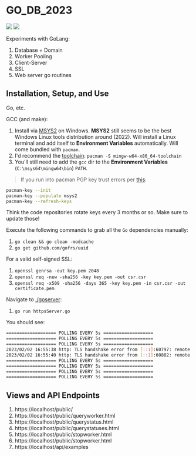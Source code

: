 # GO_DB_2023

[![](https://img.shields.io/badge/sqlitebroswer-3.12.2-white.svg)](https://sqlitebrowser.org/) 
[![](https://img.shields.io/badge/Go-1.19.3-blue.svg)](https://golang.org/pkg/)

Experiments with GoLang: 

1. Database + Domain
2. Worker Pooling
3. Client-Server
4. SSL
5. Web server go routines

## Installation, Setup, and Use

Go, etc.

GCC (and make):

1. Install via [MSYS2](https://www.msys2.org/) on Windows. **MSYS2** still seems to be the best Windows Linux tools distribution around (2022). Will install a Linux terminal and add itself to **Environment Variables** automatically. Will come bundled with `pacman`.
2. I'd recommend the [toolchain](https://packages.msys2.org/package/mingw-w64-x86_64-gcc?repo=mingw64): `pacman -S mingw-w64-x86_64-toolchain`
3. You'll still need to add the `gcc` dir to the **Environment Variables** (`C:\msys64\mingw64\bin`) `PATH`.

> If you run into pacman PGP key trust errors per [this](https://github.com/msys2/MINGW-packages/issues/240):

```BASH
pacman-key --init
pacman-key --populate msys2
pacman-key --refresh-keys
```

Think the code repositories rotate keys every 3 months or so. Make sure to update those!

Execute the following commands to grab all the `Go` dependencies manually:

1. `go clean && go clean -modcache`
1. `go get github.com/gofrs/uuid`

For a valid self-signed SSL:

1. `openssl genrsa -out key.pem 2048`
1. `openssl req -new -sha256 -key key.pem -out csr.csr`
1. `openssl req -x509 -sha256 -days 365 -key key.pem -in csr.csr -out certificate.pem`

Navigate to [./goserver](./goserver):

1. `go run httpsServer.go`

You should see:

```BASH
=================== POLLING EVERY 5s ===================
=================== POLLING EVERY 5s ===================
=================== POLLING EVERY 5s ===================
2023/02/02 16:55:38 http: TLS handshake error from [::1]:60797: remote error: tls: unknown certificate
2023/02/02 16:55:40 http: TLS handshake error from [::1]:60802: remote error: tls: unknown certificate
=================== POLLING EVERY 5s ===================
=================== POLLING EVERY 5s ===================
=================== POLLING EVERY 5s ===================
=================== POLLING EVERY 5s ===================
```

## Views and API Endpoints

1. https://localhost/public/
2. https://localhost/public/queryworker.html
3. https://localhost/public/querystatus.html
4. https://localhost/public/querystatuses.html
5. https://localhost/public/stopworker.html
6. https://localhost/public/stopworker.html
7. https://localhost/api/examples
 